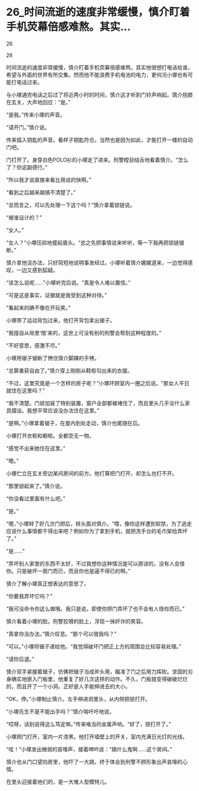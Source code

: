 # 26_时间流逝的速度非常缓慢，慎介盯着手机荧幕倍感难熬。其实...

26

26

时间流逝的速度非常缓慢，慎介盯着手机荧幕倍感难熬。其实他很想打电话给谁，希望与外面的世界有所交集。然而他不能浪费手机电池的电力，更何况小塚也有可能打电话过来。

与小塚通完电话之后过了将近两小时的时间，慎介这才听到门铃声响起。慎介抱膝在玄关，大声地回应：“是。”

“是我。”传来小塚的声音。

“请开门。”慎介说。

传来插入钥匙的声音。看样子钥匙符合。当然也是因为如此，才能打开一楼的自动门吧。

门打开了。身穿白色POLO衫的小塚走了进来。刑警瞠目结舌地看着慎介。“怎么了？你这副德行。”

“所以我才说直接来看比用说的快啊。”

“看到之后越来越搞不清楚了。”

“总而言之，可以先处理一下这个吗？”慎介拿着锁链说。

“被谁设计的？”

“女人。”

“女人？”小塚压抑地蹙起眉头。“总之先把事情说来听听，等一下我再把锁链锯断。”

慎介拿他没办法，只好简短地说明事发经过。小塚听着慎介娓娓道来，一边觉得感叹，一边又感到狐疑。

“该怎么说呢……”小塚听完后说。“真是令人难以置信。”

“可是这是事实，证据就是我受到这种对待。”

“看起来的确不像在开玩笑。”

小塚带了运动背包过来，他打开背包拿出锯子。

“我擅自从局里‘借’来的，这世上可没有别的刑警会帮到这种程度的。”

“不好意思，感激不尽。”

小塚用锯子锯断了铐住慎介脚踝的手铐。

“总算重获自由了。”慎介穿上刚刚从鞋柜勾出来的衣服。

“不过，这里究竟是一个怎样的房子呢？”小塚环顾室内一圈之后说。“那女人平日就住在这里吗？”

“我不清楚。门锁加装了特别装置，窗户全部都被堵住了，而且里头几乎没什么家具摆设。我想平常应该没办法住在这里。”

“是啊。”小塚拿着锯子，在屋内到处走动，慎介也尾随在后。

小塚打开衣柜和橱柜。全都空无一物。

“感觉不出来她住在这里。”

“嗯。”

小塚伫立在玄关旁边某间房间的前方。他打算把门打开，却怎么也打不开。

“那里锁起来了。”慎介说。

“你没看过里面有什么吧。”

“是。”

“嗯，”小塚转了好几次门把后，转头面对慎介。“喂，像你这样遭到软禁，为了逃走应该什么事情都干得出来吧？例如你为了拿到手机，就把洗手台的毛巾架给弄坏了。”

“是……”

“弄坏别人家里的东西不太好，不过我想你这种情况是可以原谅的，没有人会怪你。只是破坏一扇门而已，而且你也是逼不得已的啊。”

慎介了解小塚真正想表达的意思了。

“你要我弄坏它吗？”

“我可没命令你这么做哦。我只是说，即使你把门弄坏了也不会有人怪你而已。”

慎介看着小塚的脸。刑警狡猾的脸上，浮现一抹奸诈的笑容。

“真拿你没办法。”慎介叹息。“那个可以借我吗？”

“可以。”小塚将锯子递给他。“我觉得破坏门把正上方的周围会比较容易处理。”

“请你后退。”

慎介双手紧握着锯子，仿佛把锯子当成斧头用，瞄准了门之后用力挥砍。坚固的刃身确实地嵌入门板里，他重复了好几次这样的动作。不久，门板就变得破破烂烂的，而且开了一个小洞，正好是人手能伸进去的大小。

“OK，停。”小塚制止慎介。左手伸进洞里头，从内侧把锁打开。

“小塚先生不是不能出手吗？”慎介喘吁吁地说。

“哎呀，话别说得这么笃定嘛。”传来咯当的金属声响。“好了，锁打开了。”

小塚把门打开，室内一片漆黑。他打开墙壁上的开关，室内充满日光灯的光线。

“哇！”小塚发出微弱的哀嚎声，接着呻吟说：“搞什么鬼啊……这个房间。”

慎介也从门口望向房里，他吓了一大跳，终于体会到刑警不顾形象出声哀嚎的心情。

在里头迎接着他们的，是一大堆人型模特儿。